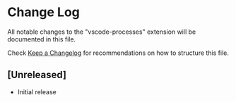 # Change Log
All notable changes to the "vscode-processes" extension will be documented in this file.

Check [Keep a Changelog](http://keepachangelog.com/) for recommendations on how to structure this file.

## [Unreleased]
- Initial release